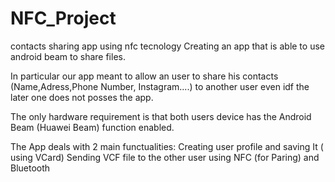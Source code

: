 # NFC_Project
contacts sharing app using nfc tecnology
Creating an app that is able to use android beam  to share files.

In particular our app meant to allow an user to share his contacts (Name,Adress,Phone Number, Instagram....) to another user even idf the later one does not posses the app.

The only hardware requirement is that both users device has the Android Beam (Huawei Beam) function enabled.


The App deals with 2 main functualities:
Creating user profile and saving It ( using VCard)
Sending VCF file to the other user using NFC (for Paring) and Bluetooth

